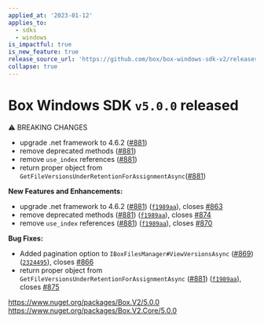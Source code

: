 ```yaml
---
applied_at: '2023-01-12'
applies_to:
  - sdks
  - windows
is_impactful: true
is_new_feature: true
release_source_url: 'https://github.com/box/box-windows-sdk-v2/releases/tag/v5.0.0'
collapse: true
---
```


# Box Windows SDK `v5.0.0` released

⚠ BREAKING CHANGES

* upgrade .net framework to 4.6.2 ([#881][1])
* remove deprecated methods ([#881][1])
* remove `use_index` references ([#881][1])
* return proper object from `GetFileVersionsUnderRetentionForAssignmentAsync`([#881][1])

**New Features and Enhancements:**

* upgrade .net framework to 4.6.2 ([#881][1]) ([`f1989aa`][2]), closes [#863][3]
* remove deprecated methods ([#881][1]) ([`f1989aa`][2]), closes [#874][4]
* remove `use_index` references ([#881][1]) ([`f1989aa`][2]), closes [#870][5]

**Bug Fixes:**

* Added pagination option to `IBoxFilesManager#ViewVersionsAsync` ([#869][6]) ([`2324495`][7]), closes [#866][8]
* return proper object from `GetFileVersionsUnderRetentionForAssignmentAsync` ([#881][1]) ([`f1989aa`][2]), closes [#875][9]

<https://www.nuget.org/packages/Box.V2/5.0.0>
<https://www.nuget.org/packages/Box.V2.Core/5.0.0>

[1]: https://github.com/box/box-windows-sdk-v2/issues/881

[2]: https://github.com/box/box-windows-sdk-v2/commit/f1989aa94cd085ad4bec04b4ebedb04f40455569

[3]: https://github.com/box/box-windows-sdk-v2/issues/863

[4]: https://github.com/box/box-windows-sdk-v2/issues/874

[5]: https://github.com/box/box-windows-sdk-v2/issues/870

[6]: https://github.com/box/box-windows-sdk-v2/issues/869

[7]: https://github.com/box/box-windows-sdk-v2/commit/232449531440227a0c8b3489ceda813fe4f4a73f

[8]: https://github.com/box/box-windows-sdk-v2/issues/866

[9]: https://github.com/box/box-windows-sdk-v2/issues/875
